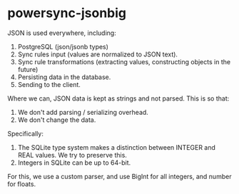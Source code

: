 # powersync-jsonbig

JSON is used everywhere, including:

1. PostgreSQL (json/jsonb types)
2. Sync rules input (values are normalized to JSON text).
3. Sync rule transformations (extracting values, constructing objects in the future)
4. Persisting data in the database.
5. Sending to the client.

Where we can, JSON data is kept as strings and not parsed.
This is so that:

1. We don't add parsing / serializing overhead.
2. We don't change the data.

Specifically:

1. The SQLite type system makes a distinction between INTEGER and REAL values. We try to preserve this.
2. Integers in SQLite can be up to 64-bit.

For this, we use a custom parser, and use BigInt for all integers, and number for floats.
